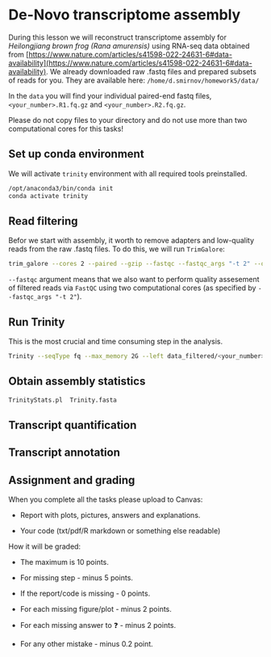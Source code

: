 # De-Novo transcriptome assembly

During this lesson we will reconstruct transcriptome assembly for *Heilongjiang brown frog (Rana amurensis)* using RNA-seq data obtained from [https://www.nature.com/articles/s41598-022-24631-6#data-availability](https://www.nature.com/articles/s41598-022-24631-6#data-availability). We already downloaded raw .fastq files and prepared subsets of reads for you. They are available here:
`/home/d.smirnov/homework5/data/`

In the `data` you will find your individual paired-end fastq files, `<your_number>.R1.fq.gz` and `<your_number>.R2.fq.gz`.

Please do not copy files to your directory and do not use more than two computational cores for this tasks!


## Set up conda environment
We will activate `trinity` environment with all required tools preinstalled.

``` bash
/opt/anaconda3/bin/conda init 
conda activate trinity
```

## Read filtering
Befor we start with assembly, it worth to remove adapters and low-quality reads from the raw .fastq files. To do this, we will run `TrimGalore`: 

``` bash
trim_galore --cores 2 --paired --gzip --fastqc --fastqc_args "-t 2" --output_dir data_filtered data/1.R1.fq.gz data/1.R2.fq.gz
```
`--fastqc` argument means that we also want to perform quality assesement of filtered reads via `FastQC` using two computational cores (as specified by `--fastqc_args "-t 2"`).


## Run Trinity
This is the most crucial and time consuming step in the analysis.

``` bash
Trinity --seqType fq --max_memory 2G --left data_filtered/<your_number>.R1_val_1.fq.gz --right data_filtered/<your_number>.R2_val_2.fq.gz --CPU 2
```


## Obtain assembly statistics

``` bash
TrinityStats.pl  Trinity.fasta
```

## Transcript quantification


## Transcript annotation


## Assignment and grading

When you complete all the tasks please upload to Canvas:

* Report with plots, pictures, answers and explanations.

* Your code (txt/pdf/R markdown or something else readable)

How it will be graded:
* The maximum is 10 points.

* For missing step - minus 5 points.

* If the report/code is missing - 0 points.

* For each missing figure/plot - minus 2 points.

* For each missing answer to ❓ - minus 2 points.

* For any other mistake - minus 0.2 point.

